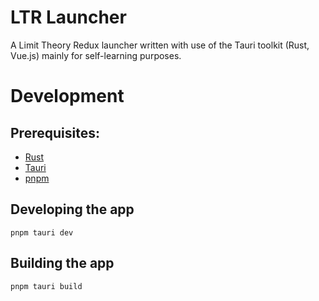 # LTR Launcher
A Limit Theory Redux launcher written with use of the Tauri toolkit (Rust, Vue.js) mainly for self-learning purposes.

# Development
## Prerequisites:
- [Rust](https://www.rust-lang.org/)
- [Tauri](https://tauri.app/)
- [pnpm](https://pnpm.io/)

## Developing the app
```pnpm tauri dev```

## Building the app
```pnpm tauri build```

